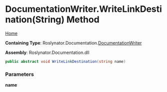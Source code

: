 <a name="_top"></a>

# DocumentationWriter\.WriteLinkDestination\(String\) Method

[Home](../../../../README.md#_top)

**Containing Type**: Roslynator\.Documentation\.[DocumentationWriter](../README.md#_top)

**Assembly**: Roslynator\.Documentation\.dll

```csharp
public abstract void WriteLinkDestination(string name)
```

### Parameters

**name**